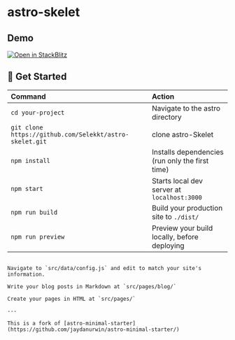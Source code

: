 # astro-skelet

## Demo
[![Open in StackBlitz](https://developer.stackblitz.com/img/open_in_stackblitz.svg)](https://stackblitz.com/github/selekkt/astro-skelet/tree/main)

## 🚀 Get Started

| Command												| Action										 |
|:------------------------------------------------------|:-----------------------------------------------|
| `cd your-project`										| Navigate to the astro directory                |
| `git clone https://github.com/Selekkt/astro-skelet.git` | clone astro-Skelet 							 |
| `npm install`											| Installs dependencies (run only the first time)|
| `npm start`											| Starts local dev server at `localhost:3000`    |
| `npm run build`										| Build your production site to `./dist/`        |
| `npm run preview`										| Preview your build locally, before deploying   |

```

Navigate to `src/data/config.js` and edit to match your site's information.

Write your blog posts in Markdown at `src/pages/blog/`

Create your pages in HTML at `src/pages/`

---

This is a fork of [astro-minimal-starter](https://github.com/jaydanurwin/astro-minimal-starter/)

